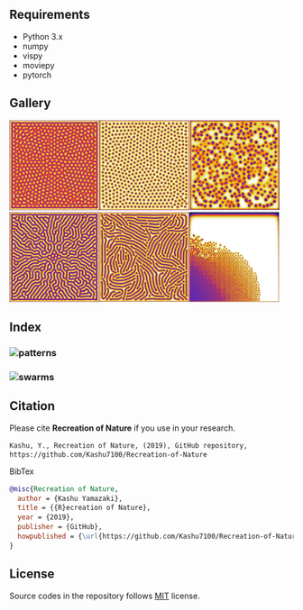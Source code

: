 ## Requirements

* Python 3.x
* numpy
* vispy
* moviepy
* pytorch

## Gallery
<img src="https://github.com/Kashu7100/Recreation-of-Nature/blob/master/assets/self_replacing_spots.png" height="160"/><img src="https://github.com/Kashu7100/Recreation-of-Nature/blob/master/assets/stable_spots.png" height="160"/><img src="https://github.com/Kashu7100/Recreation-of-Nature/blob/master/assets/unstable_spots.png" height="160"/><img src="https://github.com/Kashu7100/Recreation-of-Nature/blob/master/assets/labyrinthine_pattern.png" height="160"/><img src="https://github.com/Kashu7100/Recreation-of-Nature/blob/master/assets/worm_like_pattern.png" height="160"/><img
src="https://github.com/Kashu7100/Recreation-of-Nature/blob/master/assets/fk_map.png" height="160"/>
## Index

###  ![patterns](/patterns)
###  ![swarms](/swarm)


## Citation

Please cite **Recreation of Nature** if you use in your research.
```
Kashu, Y., Recreation of Nature, (2019), GitHub repository, https://github.com/Kashu7100/Recreation-of-Nature
```
BibTex
```bibtex
@misc{Recreation of Nature,
  author = {Kashu Yamazaki},
  title = {{R}ecreation of Nature},
  year = {2019},
  publisher = {GitHub},
  howpublished = {\url{https://github.com/Kashu7100/Recreation-of-Nature}},
}
```

## License

Source codes in the repository follows [MIT](http://www.opensource.org/licenses/MIT) license.
